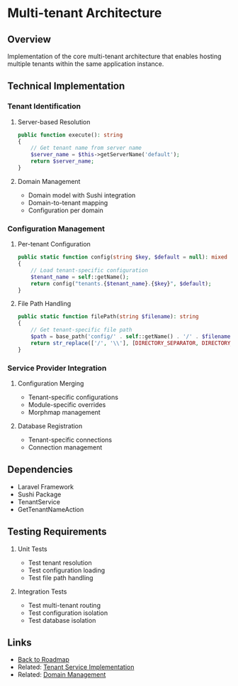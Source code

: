# Multi-tenant Architecture

## Overview
Implementation of the core multi-tenant architecture that enables hosting multiple tenants within the same application instance.

## Technical Implementation

### Tenant Identification
1. Server-based Resolution
   ```php
   public function execute(): string
   {
       // Get tenant name from server name
       $server_name = $this->getServerName('default');
       return $server_name;
   }
   ```

2. Domain Management
   - Domain model with Sushi integration
   - Domain-to-tenant mapping
   - Configuration per domain

### Configuration Management
1. Per-tenant Configuration
   ```php
   public static function config(string $key, $default = null): mixed
   {
       // Load tenant-specific configuration
       $tenant_name = self::getName();
       return config("tenants.{$tenant_name}.{$key}", $default);
   }
   ```

2. File Path Handling
   ```php
   public static function filePath(string $filename): string
   {
       // Get tenant-specific file path
       $path = base_path('config/' . self::getName() . '/' . $filename);
       return str_replace(['/', '\\'], [DIRECTORY_SEPARATOR, DIRECTORY_SEPARATOR], $path);
   }
   ```

### Service Provider Integration
1. Configuration Merging
   - Tenant-specific configurations
   - Module-specific overrides
   - Morphmap management

2. Database Registration
   - Tenant-specific connections
   - Connection management

## Dependencies
- Laravel Framework
- Sushi Package
- TenantService
- GetTenantNameAction

## Testing Requirements
1. Unit Tests
   - Test tenant resolution
   - Test configuration loading
   - Test file path handling

2. Integration Tests
   - Test multi-tenant routing
   - Test configuration isolation
   - Test database isolation

## Links
- [Back to Roadmap](../../docs/roadmap.md)
- Related: [Tenant Service Implementation](./tenant-service-implementation.md)
- Related: [Domain Management](./domain-management.md)
